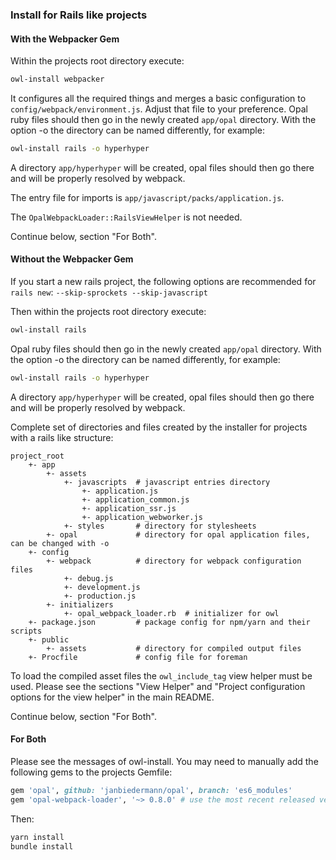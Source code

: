 ### Install for Rails like projects

#### With the Webpacker Gem
Within the projects root directory execute:
```bash
owl-install webpacker
```

It configures all the required things and merges a basic configuration to `config/webpack/environment.js`. Adjust that file to your preference.
Opal ruby files should then go in the newly created `app/opal` directory. With the option -o the directory can be named differently, for example:
```bash
owl-install rails -o hyperhyper
```
A directory `app/hyperhyper` will be created, opal files should then go there and will be properly resolved by webpack.

The entry file for imports is `app/javascript/packs/application.js`.

The `OpalWebpackLoader::RailsViewHelper` is not needed.

Continue below, section "For Both".

#### Without the Webpacker Gem
If you start a new rails project, the following options are recommended for `rails new`: `--skip-sprockets --skip-javascript`

Then within the projects root directory execute:
```bash
owl-install rails
```

Opal ruby files should then go in the newly created `app/opal` directory. With the option -o the directory can be named differently, for example:
```bash
owl-install rails -o hyperhyper
```
A directory `app/hyperhyper` will be created, opal files should then go there and will be properly resolved by webpack.

Complete set of directories and files created by the installer for projects with a rails like structure:
```
project_root
    +- app
        +- assets
            +- javascripts  # javascript entries directory
                +- application.js
                +- application_common.js
                +- application_ssr.js
                +- application_webworker.js
            +- styles       # directory for stylesheets
        +- opal             # directory for opal application files, can be changed with -o
    +- config
        +- webpack          # directory for webpack configuration files
            +- debug.js
            +- development.js
            +- production.js
        +- initializers
            +- opal_webpack_loader.rb  # initializer for owl
    +- package.json         # package config for npm/yarn and their scripts
    +- public
        +- assets           # directory for compiled output files
    +- Procfile             # config file for foreman
```

To load the compiled asset files the `owl_include_tag` view helper must be used. Please see the sections "View Helper" and 
"Project configuration options for the view helper" in the main README.

Continue below, section "For Both".

#### For Both

Please see the messages of owl-install. You may need to manually add the following gems to the projects Gemfile:
```ruby
gem 'opal', github: 'janbiedermann/opal', branch: 'es6_modules'
gem 'opal-webpack-loader', '~> 0.8.0' # use the most recent released version here
```

Then:
```bash
yarn install
bundle install
```

